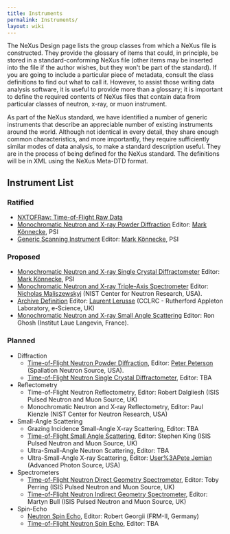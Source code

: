 ```yaml
---
title: Instruments
permalink: Instruments/
layout: wiki
---
```


The NeXus Design page lists the group classes from which a NeXus file is
constructed. They provide the glossary of items that could, in
principle, be stored in a standard-conforming NeXus file (other items
may be inserted into the file if the author wishes, but they won't be
part of the standard). If you are going to include a particular piece of
metadata, consult the class definitions to find out what to call it.
However, to assist those writing data analysis software, it is useful to
provide more than a glossary; it is important to define the required
contents of NeXus files that contain data from particular classes of
neutron, x-ray, or muon instrument.

As part of the NeXus standard, we have identified a number of generic
instruments that describe an appreciable number of existing instruments
around the world. Although not identical in every detail, they share
enough common characteristics, and more importantly, they require
sufficiently similar modes of data analysis, to make a standard
description useful. They are in the process of being defined for the
NeXus standard. The definitions will be in XML using the NeXus Meta-DTD
format.

Instrument List
---------------

### Ratified

-   [NXTOFRaw: Time-of-Flight Raw Data](TOFRaw "wikilink")
-   [Monochromatic Neutron and X-ray Powder
    Diffraction](Monochromatic_Neutron_and_X-ray_Powder_Diffraction "wikilink")
    Editor: [Mark Könnecke](User%3AMark_Koennecke "wikilink"), PSI
-   [Generic Scanning Instrument](GenericScan "wikilink") Editor: [Mark
    Könnecke](User%3AMark_Koennecke "wikilink"), PSI

### Proposed

-   [Monochromatic Neutron and X-ray Single Crystal
    Diffractometer](Monochromatic_Neutron_and_X-ray_Single_Crystal_Diffractometer "wikilink")
    Editor: [Mark Könnecke](User%3AMark_Koennecke "wikilink"), PSI
-   [Monochromatic Neutron and X-ray Triple-Axis
    Spectrometer](Monochromatic_Neutron_and_X-ray_Triple-Axis_Spectrometer "wikilink")
    Editor: [Nicholas Maliszewskyj](User%3ANickm "wikilink") (NIST
    Center for Neutron Research, USA).
-   [Archive Definition](Archive_Definition "wikilink") Editor: [Laurent
    Lerusse](User%3AL.lerusse "wikilink") (CCLRC - Rutherford Appleton
    Laboratory, e-Science, UK)
-   [Monochromatic Neutron and X-ray Small Angle
    Scattering](SAS "wikilink") Editor: Ron Ghosh (Institut Laue
    Langevin, France).

### Planned

-   Diffraction
    -   [Time-of-Flight Neutron Powder
        Diffraction](Time-of-Flight_Neutron_Powder_Diffraction "wikilink"),
        Editor: [Peter Peterson](User%3APfpeterson "wikilink")
        (Spallation Neutron Source, USA).
    -   [Time-of-Flight Neutron Single Crystal
        Diffractometer](Time-of-Flight_Neutron_Single_Crystal_Diffractometer "wikilink"),
        Editor: TBA
-   Reflectometry
    -   Time-of-Flight Neutron Reflectometry, Editor: Robert Dalgliesh
        (ISIS Pulsed Neutron and Muon Source, UK)
    -   Monochromatic Neutron and X-ray Reflectometry, Editor: Paul
        Kienzle (NIST Center for Neutron Research, USA)
-   Small-Angle Scattering
    -   Grazing Incidence Small-Angle X-ray Scattering, Editor: TBA
    -   [Time-of-Flight Small Angle
        Scattering](Time-of-Flight_Small_Angle_Scattering "wikilink"),
        Editor: Stephen King (ISIS Pulsed Neutron and Muon Source, UK)
    -   Ultra-Small-Angle Neutron Scattering, Editor: TBA
    -   Ultra-Small-Angle X-ray Scattering, Editor: [User%3APete
        Jemian](User%3APete_Jemian "wikilink") (Advanced Photon Source,
        USA)
-   Spectrometers
    -   [Time-of-Flight Neutron Direct Geometry
        Spectrometer](Time-of-Flight_Neutron_Direct_Geometry_Spectrometer "wikilink"),
        Editor: Toby Perring (ISIS Pulsed Neutron and Muon Source, UK)
    -   [Time-of-Flight Neutron Indirect Geometry
        Spectrometer](Time-of-Flight_Neutron_Indirect_Geometry_Spectrometer "wikilink"),
        Editor: Martyn Bull (ISIS Pulsed Neutron and Muon Source, UK)
-   Spin-Echo
    -   [Neutron Spin Echo](Neutron_Spin_Echo "wikilink"), Editor:
        Robert Georgii (FRM-II, Germany)
    -   [Time-of-Flight Neutron Spin
        Echo](Time-of-Flight_Neutron_Spin_Echo "wikilink"), Editor: TBA

